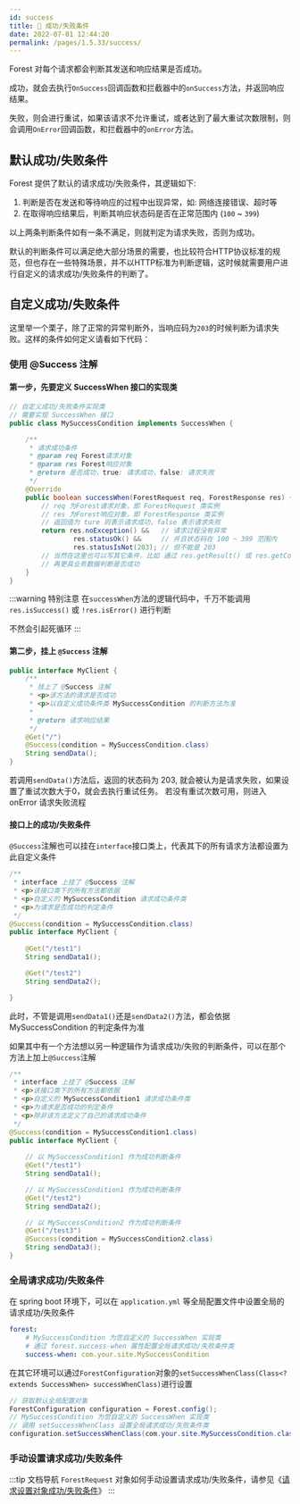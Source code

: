 ```yaml
---
id: success
title: 🍓 成功/失败条件
date: 2022-07-01 12:44:20
permalink: /pages/1.5.33/success/
---
```


Forest 对每个请求都会判断其发送和响应结果是否成功。

成功，就会去执行`OnSuccess`回调函数和拦截器中的`onSuccess`方法，并返回响应结果。

失败，则会进行重试，如果该请求不允许重试，或者达到了最大重试次数限制，则会调用`OnError`回调函数，和拦截器中的`onError`方法。

## 默认成功/失败条件

Forest 提供了默认的请求成功/失败条件，其逻辑如下:

1. 判断是否在发送和等待响应的过程中出现异常，如: 网络连接错误、超时等
2. 在取得响应结果后，判断其响应状态码是否在正常范围内 (`100` ~ `399`)

以上两条判断条件如有一条不满足，则就判定为请求失败，否则为成功。

默认的判断条件可以满足绝大部分场景的需要，也比较符合HTTP协议标准的规范，但也存在一些特殊场景，并不以HTTP标准为判断逻辑，这时候就需要用户进行自定义的请求成功/失败条件的判断了。

## 自定义成功/失败条件

这里举一个栗子，除了正常的异常判断外，当响应码为`203`的时候判断为请求失败。这样的条件如何定义请看如下代码：

### 使用 @Success 注解

#### 第一步，先要定义 SuccessWhen 接口的实现类

```java
// 自定义成功/失败条件实现类
// 需要实现 SuccessWhen 接口
public class MySuccessCondition implements SuccessWhen {

    /**
     * 请求成功条件
     * @param req Forest请求对象
     * @param res Forest响应对象
     * @return 是否成功，true: 请求成功，false: 请求失败
     */
    @Override
    public boolean successWhen(ForestRequest req, ForestResponse res) {
        // req 为Forest请求对象，即 ForestRequest 类实例
        // res 为Forest响应对象，即 ForestResponse 类实例
        // 返回值为 ture 则表示请求成功，false 表示请求失败
        return res.noException() &&   // 请求过程没有异常
                res.statusOk() &&     // 并且状态码在 100 ~ 399 范围内
                res.statusIsNot(203); // 但不能是 203
        // 当然在这里也可以写其它条件，比如 通过 res.getResult() 或 res.getContent() 获取业务数据
        // 再更具业务数据判断是否成功
    }
}
```

:::warning 特别注意
在`successWhen`方法的逻辑代码中，千万不能调用 `res.isSuccess()` 或 `!res.isError()` 进行判断

不然会引起死循环
:::

#### 第二步，挂上 `@Success` 注解

```java
public interface MyClient {
    /**
     * 挂上了 @Success 注解
     * <p>该方法的请求是否成功
     * <p>以自定义成功条件类 MySuccessCondition 的判断方法为准
     * 
     * @return 请求响应结果
     */
    @Get("/")
    @Success(condition = MySuccessCondition.class)
    String sendData();
}
```

若调用`sendData()`方法后，返回的状态码为 203, 就会被认为是请求失败，如果设置了重试次数大于0，就会去执行重试任务。
若没有重试次数可用，则进入 onError 请求失败流程

#### 接口上的成功/失败条件

`@Success`注解也可以挂在`interface`接口类上，代表其下的所有请求方法都设置为此自定义条件

```java
/**
 * interface 上挂了 @Success 注解
 * <p>该接口类下的所有方法都依据
 * <p>自定义的 MySuccessCondition 请求成功条件类
 * <p>为请求是否成功的判定条件
 */
@Success(condition = MySuccessCondition.class)
public interface MyClient {
    
    @Get("/test1")
    String sendData1();

    @Get("/test2")
    String sendData2();

}

```

此时，不管是调用`sendData1()`还是`sendData2()`方法，都会依据 MySuccessCondition 的判定条件为准

如果其中有一个方法想以另一种逻辑作为请求成功/失败的判断条件，可以在那个方法上加上`@Success`注解

```java
/**
 * interface 上挂了 @Success 注解
 * <p>该接口类下的所有方法都依据
 * <p>自定义的 MySuccessCondition1 请求成功条件类
 * <p>为请求是否成功的判定条件
 * <p>除非该方法定义了自己的请求成功条件
 */
@Success(condition = MySuccessCondition1.class)
public interface MyClient {
    
    // 以 MySuccessCondition1 作为成功判断条件
    @Get("/test1")
    String sendData1();

    // 以 MySuccessCondition1 作为成功判断条件
    @Get("/test2")
    String sendData2();

    // 以 MySuccessCondition2 作为成功判断条件
    @Get("/test3")
    @Success(condition = MySuccessCondition2.class)
    String sendData3();
}
```

### 全局请求成功/失败条件

在 spring boot 环境下，可以在 `application.yml` 等全局配置文件中设置全局的请求成功/失败条件

```yaml
forest:
    # MySuccessCondition 为您自定义的 SuccessWhen 实现类
    # 通过 forest.success-when 属性配置全局请求成功/失败条件类
    success-when: com.your.site.MySuccessCondition
```

在其它环境可以通过`ForestConfiguration`对象的`setSuccessWhenClass(Class<? extends SuccessWhen> successWhenClass)`进行设置

```java
// 获取默认全局配置对象
ForestConfiguration configuration = Forest.config();
// MySuccessCondition 为您自定义的 SuccessWhen 实现类
// 调用 setSuccessWhenClass 设置全局请求成功/失败条件类
configuration.setSuccessWhenClass(com.your.site.MySuccessCondition.class);
```

### 手动设置请求成功/失败条件

:::tip 文档导航
`ForestRequest` 对象如何手动设置请求成功/失败条件，请参见《[请求设置对象成功/失败条件](/pages/1.5.33/api_forest_request/)》
:::
